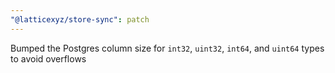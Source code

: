 ```yaml
---
"@latticexyz/store-sync": patch
---
```


Bumped the Postgres column size for `int32`, `uint32`, `int64`, and `uint64` types to avoid overflows

